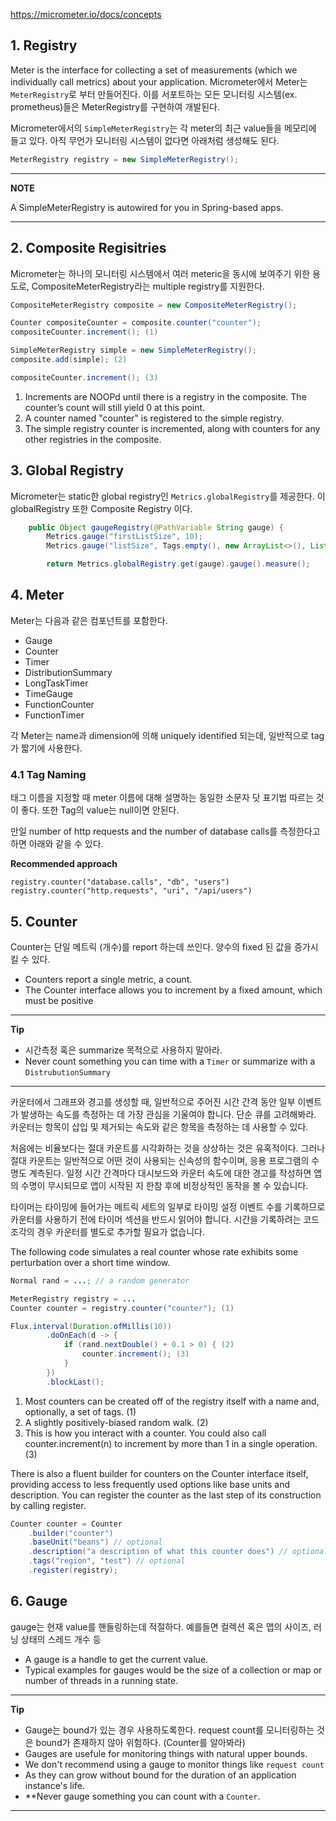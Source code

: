 https://micrometer.io/docs/concepts

## 1. Registry 
Meter is the interface for collecting a set of measurements (which we individually call metrics) about your application. 
Micrometer에서 Meter는 `MeterRegistry`로 부터 만들어진다. 이를 서포트하는 모든 모니터링 시스템(ex. prometheus)들은 MeterRegistry를 구현하여 개발된다.

Micrometer에서의 `SimpleMeterRegistry`는 각 meter의 최근 value들을 메모리에 들고 있다. 아직 무언가 모니터링 시스템이 없다면 아래처럼 생성해도 된다.
```java
MeterRegistry registry = new SimpleMeterRegistry();
```
---
**NOTE**

A SimpleMeterRegistry is autowired for you in Spring-based apps.

---

## 2. Composite Regisitries
Micrometer는 하나의 모니터링 시스템에서 여러 meteric을 동시에 보여주기 위한 용도로, CompositeMeterRegistry라는 multiple registry를 지원한다.
```java
CompositeMeterRegistry composite = new CompositeMeterRegistry();

Counter compositeCounter = composite.counter("counter");
compositeCounter.increment(); (1)

SimpleMeterRegistry simple = new SimpleMeterRegistry();
composite.add(simple); (2)

compositeCounter.increment(); (3)
```

1. Increments are NOOPd until there is a registry in the composite. The counter’s count will still yield 0 at this point.
2. A counter named "counter" is registered to the simple registry.
3. The simple registry counter is incremented, along with counters for any other registries in the composite.


## 3. Global Registry
Micrometer는 static한 global registry인 ```Metrics.globalRegistry```를 제공한다. 이 globalRegistry 또한 Composite Registry 이다. 

```java
	public Object gaugeRegistry(@PathVariable String gauge) {
		Metrics.gauge("firstListSize", 10);
		Metrics.gauge("listSize", Tags.empty(), new ArrayList<>(), List::size);

		return Metrics.globalRegistry.get(gauge).gauge().measure();
```

## 4. Meter
Meter는 다음과 같은 컴포넌트를 포함한다.

- Gauge
- Counter
- Timer
- DistributionSummary
- LongTaskTimer
- TimeGauge
- FunctionCounter
- FunctionTimer

각 Meter는 name과 dimension에 의해 uniquely identified 되는데, 일반적으로 tag가 짧기에 사용한다. 
     
### 4.1 Tag Naming
태그 이름을 지정할 때 meter 이름에 대해 설명하는 동일한 소문자 닷 표기법 따르는 것이 좋다. 또한 Tag의 value는 null이면 안된다. 

만일 number of http requests and the number of database calls를 측정한다고 하면 아래와 같을 수 있다.

**Recommended approach**

```
registry.counter("database.calls", "db", "users")
registry.counter("http.requests", "uri", "/api/users")
```


## 5. Counter
Counter는 단일 메트릭 (개수)를 report 하는데 쓰인다. 양수의 fixed 된 값을 증가시킬 수 있다. 
- Counters report a single metric, a count.
- The Counter interface allows you to increment by a fixed amount, which must be positive

---
**Tip**

- 시간측정 혹은 summarize 목적으로 사용하지 말아라. 
- Never count something you can time with a `Timer` or summarize with a `DistrubutionSummary`

---
카운터에서 그래프와 경고를 생성할 때, 일반적으로 주어진 시간 간격 동안 일부 이벤트가 발생하는 속도를 측정하는 데 가장 관심을 기울여야 합니다.
단순 큐를 고려해봐라. 카운터는 항목이 삽입 및 제거되는 속도와 같은 항목을 측정하는 데 사용할 수 있다.

처음에는 비율보다는 절대 카운트를 시각화하는 것을 상상하는 것은 유혹적이다. 그러나 절대 카운트는 일반적으로 어떤 것이 사용되는 신속성의 함수이며, 응용 프로그램의 수명도 계측된다.
일정 시간 간격마다 대시보드와 카운터 속도에 대한 경고를 작성하면 앱의 수명이 무시되므로 앱이 시작된 지 한참 후에 비정상적인 동작을 볼 수 있습니다.

타이머는 타이밍에 들어가는 메트릭 세트의 일부로 타이밍 설정 이벤트 수를 기록하므로 카운터를 사용하기 전에 타이머 섹션을 반드시 읽어야 합니다.
시간을 기록하려는 코드 조각의 경우 카운터를 별도로 추가할 필요가 없습니다.

The following code simulates a real counter whose rate exhibits some perturbation over a short time window.

```java
Normal rand = ...; // a random generator

MeterRegistry registry = ...
Counter counter = registry.counter("counter"); (1)

Flux.interval(Duration.ofMillis(10))
        .doOnEach(d -> {
            if (rand.nextDouble() + 0.1 > 0) { (2)
                counter.increment(); (3)
            }
        })
        .blockLast();
```

1. Most counters can be created off of the registry itself with a name and, optionally, a set of tags. (1)
2. A slightly positively-biased random walk. (2) 
3. This is how you interact with a counter. You could also call counter.increment(n) to increment by more than 1 in a single operation. (3)

There is also a fluent builder for counters on the Counter interface itself, providing access to less frequently used options like base units and description. You can register the counter as the last step of its construction by calling register.

```java
Counter counter = Counter
    .builder("counter")
    .baseUnit("beans") // optional
    .description("a description of what this counter does") // optional
    .tags("region", "test") // optional
    .register(registry);
```

## 6. Gauge
gauge는 현재 value를 핸들링하는데 적절하다. 예를들면 컬렉션 혹은 맵의 사이즈, 러닝 상태의 스레드 개수 등
- A gauge is a handle to get the current value.
- Typical examples for gauges would be the size of a collection or map or number of threads in a running state.

---
**Tip**

- Gauge는 bound가 있는 경우 사용하도록한다. request count를 모니터링하는 것은 bound가 존재하지 않아 위험하다. (Counter를 알아봐라)
- Gauges are usefule for monitoring things with natural upper bounds. 
- We don't recommend using a gauge to monitor things like `request count`
- As they can grow without bound for the duration of an application instance's life.
- **Never gauge something you can count with a `Counter`.

---

